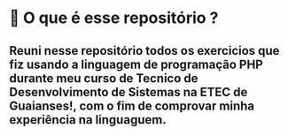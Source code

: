 <h1> 🔎 O que é esse repositório ? </h2>

<h2> Reuni nesse repositório todos os exercicios que fiz usando a linguagem de programação PHP durante meu curso de Tecnico de Desenvolvimento de Sistemas na ETEC de Guaianses!, com o fim de comprovar minha experiência na linguaguem.</h2>
